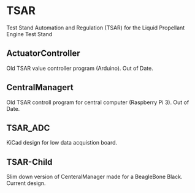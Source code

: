 # TSAR
Test Stand Automation and Regulation (TSAR) for the Liquid Propellant Engine Test Stand

## ActuatorController
Old TSAR value controller program (Arduino). Out of Date. 

## CentralManagert
Old TSAR controll program for central computer (Raspberry Pi 3). Out of Date. 

## TSAR_ADC
KiCad design for low data acquistion board.

## TSAR-Child
Slim down version of CenteralManager made for a BeagleBone Black. Current design.
